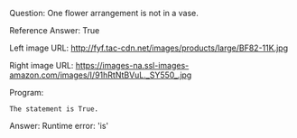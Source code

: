 Question: One flower arrangement is not in a vase.

Reference Answer: True

Left image URL: http://fyf.tac-cdn.net/images/products/large/BF82-11K.jpg

Right image URL: https://images-na.ssl-images-amazon.com/images/I/91hRtNtBVuL._SY550_.jpg

Program:

```
The statement is True.
```
Answer: Runtime error: 'is'

